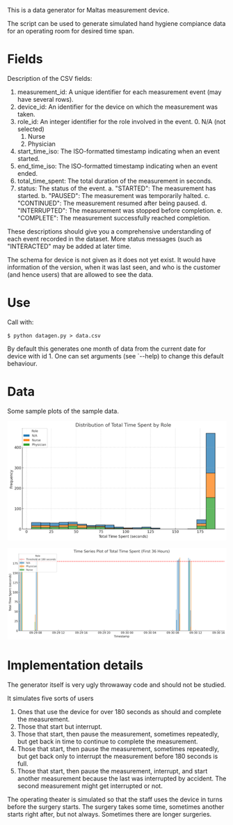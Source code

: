 This is a data generator for Maltas measurement device. 

The script can be used to generate simulated hand hygiene compiance data for an operating room for desired time span.

# Fields 

Description of the CSV fields:

1. measurement_id: A unique identifier for each measurement event (may have several rows).
1. device_id: An identifier for the device on which the measurement was taken.
1. role_id: An integer identifier for the role involved in the event.
    0. N/A (not selected)
    1. Nurse
    2. Physician
1. start_time_iso: The ISO-formatted timestamp indicating when an event started.
1. end_time_iso: The ISO-formatted timestamp indicating when an event ended.
1. total_time_spent: The total duration of the measurement in seconds.
1. status: The status of the event.
    a. "STARTED": The measurement has started.
    b. "PAUSED": The measurement was temporarily halted.
    c. "CONTINUED": The measurement resumed after being paused.
    d. "INTERRUPTED": The measurement was stopped before completion.
    e. "COMPLETE": The measurement successfully reached completion.

These descriptions should give you a comprehensive understanding of each event recorded in the dataset.
More status messages (such as "INTERACTED" may be added at later time.

The schema for device is not given as it does not yet exist. It would have information of the version, when it was last seen, and who is the customer (and hence users) that are allowed to see the data.

# Use

Call with:

```console
$ python datagen.py > data.csv
```
By default this generates one month of data from the current date for device with id 1. One can set arguments (see `--help) to change this default behaviour.

# Data

Some sample plots of the sample data.

![histogram](sample_histogram.png)

![time series](sample_timeseries.png)



# Implementation details

The generator itself is very ugly throwaway code and should not be studied.

It simulates five sorts of users
1. Ones that use the device for over 180 seconds as should and complete the measurement.
2. Those that start but interrupt.
3. Those that start, then pause the measurement, sometimes repeatedly, but get back in time to continue to complete the measurement.
4. Those that start, then pause the measurement, sometimes repeatedly, but get back only to interrupt the measurement before 180 seconds is full.
5. Those that start, then pause the measurement, interrupt, and start another measurement because the last was interrupted by accident. The second measurement might get interrupted or not.

The operating theater is simulated so that the staff uses the device in turns before the surgery starts. The surgery takes some time, sometimes another starts right after, but not always. Sometimes there are longer surgeries.





